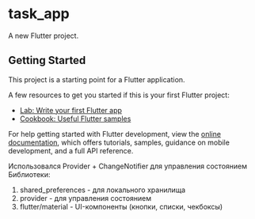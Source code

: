 # task_app

A new Flutter project.

## Getting Started

This project is a starting point for a Flutter application.

A few resources to get you started if this is your first Flutter project:

- [Lab: Write your first Flutter app](https://docs.flutter.dev/get-started/codelab)
- [Cookbook: Useful Flutter samples](https://docs.flutter.dev/cookbook)

For help getting started with Flutter development, view the
[online documentation](https://docs.flutter.dev/), which offers tutorials,
samples, guidance on mobile development, and a full API reference.


Использовался Provider + ChangeNotifier для управления состоянием
Библиотеки:
1) shared_preferences - для локального хранилища
2) provider - для управления состоянием
3) flutter/material - UI-компоненты (кнопки, списки, чекбоксы)
